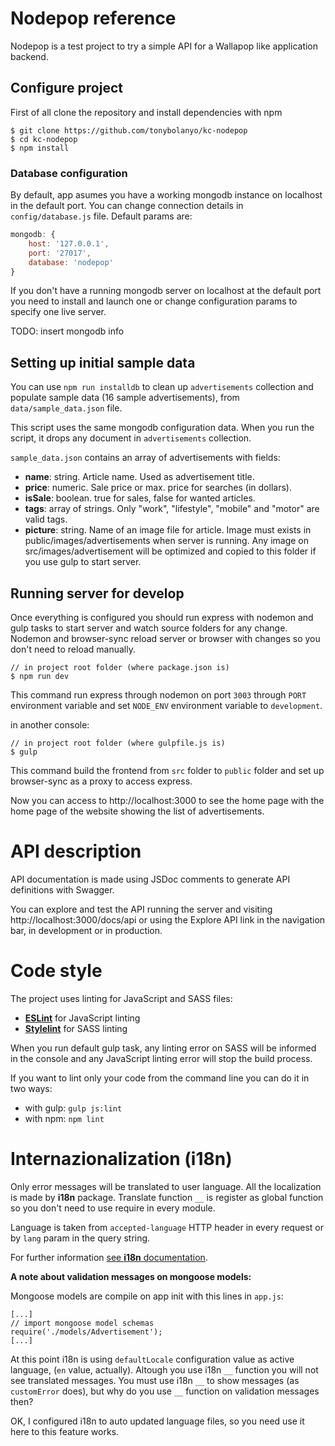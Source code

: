 # Nodepop reference

Nodepop is a test project to try a simple API for a Wallapop like application backend.

## Configure project

First of all clone the repository and install dependencies with npm

```shell
$ git clone https://github.com/tonybolanyo/kc-nodepop
$ cd kc-nodepop
$ npm install
```

### Database configuration

By default, app asumes you have a working mongodb instance on localhost in the default port. You can change connection details in `config/database.js` file. Default params are:

```js
mongodb: {
    host: '127.0.0.1',
    port: '27017',
    database: 'nodepop'
}
```

If you don't have a running mongodb server on localhost at the default port you need to install and launch one or change configuration params to specify one live server.

TODO: insert mongodb info


## Setting up initial sample data

You can use `npm run installdb` to clean up `advertisements` collection and populate sample data (16 sample advertisements), from `data/sample_data.json` file.

This script uses the same mongodb configuration data. When you run the script, it drops any document in `advertisements` collection.

`sample_data.json` contains an array of advertisements with fields:

- **name**: string. Article name. Used as advertisement title.
- **price**: numeric. Sale price or max. price for searches (in dollars).
- **isSale**: boolean. true for sales, false for wanted articles.
- **tags**: array of strings. Only "work", "lifestyle", "mobile" and "motor" are valid tags.
- **picture**: string. Name of an image file for article. Image must exists in public/images/advertisements when server is running. Any image on src/images/advertisement will be optimized and copied to this folder if you use gulp to start server.


## Running server for develop

Once everything is configured you should run express with nodemon and gulp tasks to start server and watch source folders for any change. Nodemon and browser-sync reload server or browser with changes so you don't need to reload manually.

```
// in project root folder (where package.json is)
$ npm run dev
```

This command run express through nodemon on port `3003` through `PORT` environment variable and set `NODE_ENV` environment variable to `development`.

in another console:

```
// in project root folder (where gulpfile.js is)
$ gulp
```

This command build the frontend from `src` folder to `public` folder and set up browser-sync as a proxy to access express.

Now you can access to http://localhost:3000 to see the home page with the home page of the website showing the list of advertisements.

# API description

API documentation is made using JSDoc comments to generate API definitions with Swagger.

You can explore and test the API running the server and visiting http://localhost:3000/docs/api or using the Explore API link in the navigation bar, in development or in production.

# Code style

The project uses linting for JavaScript and SASS files:

- [**ESLint**](https://eslint.org/) for JavaScript linting
- [**Stylelint**](https://stylelint.io/) for SASS linting

When you run default gulp task, any linting error on SASS will be informed in the console and any JavaScript linting error will stop the build process.

If you want to lint only your code from the command line you can do it in two ways:

- with gulp: `gulp js:lint`
- with npm: `npm lint`

# Internazionalization (i18n)

Only error messages will be translated to user language. All the localization is made by **i18n** package. Translate function `__` is register as global function so you don't need to use require in every module.

Language is taken from `accepted-language` HTTP header in every request or by `lang` param in the query string.

For further information [see **i18n** documentation](https://github.com/mashpie/i18n-node).

**A note about validation messages on mongoose models:**

Mongoose models are compile on app init with this lines in `app.js`:

```
[...]
// import mongoose model schemas
require('./models/Advertisement');
[...]
```

At this point i18n is using `defaultLocale` configuration value as active language, (`en` value, actually). Altough you use i18n `__` function you will not see translated messages. You must use i18n `__` to show messages (as `customError` does), but why do you use `__` function on validation messages then?

OK, I configured i18n to auto updated language files, so you need use it here to this feature works.
